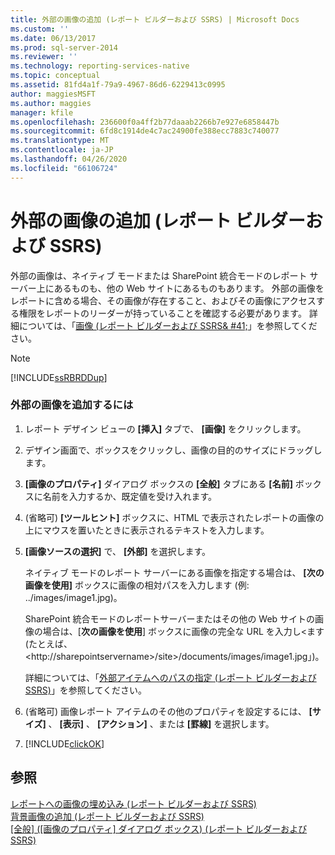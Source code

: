 ```yaml
---
title: 外部の画像の追加 (レポート ビルダーおよび SSRS) | Microsoft Docs
ms.custom: ''
ms.date: 06/13/2017
ms.prod: sql-server-2014
ms.reviewer: ''
ms.technology: reporting-services-native
ms.topic: conceptual
ms.assetid: 81fd4a1f-79a9-4967-86d6-6229413c0995
author: maggiesMSFT
ms.author: maggies
manager: kfile
ms.openlocfilehash: 236600f0a4ff2b77daaab2266b7e927e6858447b
ms.sourcegitcommit: 6fd8c1914de4c7ac24900fe388ecc7883c740077
ms.translationtype: MT
ms.contentlocale: ja-JP
ms.lasthandoff: 04/26/2020
ms.locfileid: "66106724"
---
```

# <a name="add-an-external-image-report-builder-and-ssrs"></a>外部の画像の追加 (レポート ビルダーおよび SSRS)
  外部の画像は、ネイティブ モードまたは SharePoint 統合モードのレポート サーバー上にあるものも、他の Web サイトにあるものもあります。 外部の画像をレポートに含める場合、その画像が存在すること、およびその画像にアクセスする権限をレポートのリーダーが持っていることを確認する必要があります。 詳細については、「[画像 &#40;レポート ビルダーおよび SSRS& #41;](images-report-builder-and-ssrs.md)」を参照してください。  
  
> [!NOTE]  
>  [!INCLUDE[ssRBRDDup](../../includes/ssrbrddup-md.md)]  
  
### <a name="to-add-an-external-image"></a>外部の画像を追加するには  
  
1.  レポート デザイン ビューの **[挿入]** タブで、 **[画像]** をクリックします。  
  
2.  デザイン画面で、ボックスをクリックし、画像の目的のサイズにドラッグします。  
  
3.  **[画像のプロパティ]** ダイアログ ボックスの **[全般]** タブにある **[名前]** ボックスに名前を入力するか、既定値を受け入れます。  
  
4.  (省略可) **[ツールヒント]** ボックスに、HTML で表示されたレポートの画像の上にマウスを置いたときに表示されるテキストを入力します。  
  
5.  **[画像ソースの選択]** で、 **[外部]** を選択します。  
  
     ネイティブ モードのレポート サーバーにある画像を指定する場合は、 **[次の画像を使用]** ボックスに画像の相対パスを入力します (例: ../images/image1.jpg)。  
  
     SharePoint 統合モードのレポートサーバーまたはその他の Web サイトの画像の場合は、[**次の画像を使用**] ボックスに画像の完全な URL を入力し\<ます (たとえば、\<http://sharepointservername>/site>/documents/images/image1.jpg」)。  
  
     詳細については、「[外部アイテムへのパスの指定 &#40;レポート ビルダーおよび SSRS&#41;](specifying-paths-to-external-items-report-builder-and-ssrs.md)」を参照してください。  
  
6.  (省略可) 画像レポート アイテムのその他のプロパティを設定するには、 **[サイズ]** 、 **[表示]** 、 **[アクション]** 、または **[罫線]** を選択します。  
  
7.  [!INCLUDE[clickOK](../../includes/clickok-md.md)]  
  
## <a name="see-also"></a>参照  
 [レポートへの画像の埋め込み &#40;レポート ビルダーおよび SSRS&#41;](embed-an-image-in-a-report-report-builder-and-ssrs.md)   
 [背景画像の追加 &#40;レポート ビルダーおよび SSRS&#41;](add-a-background-image-report-builder-and-ssrs.md)   
 [[全般] ([画像のプロパティ] ダイアログ ボックス) (レポート ビルダーおよび SSRS)](../image-properties-dialog-box-general-report-builder-and-ssrs.md)  
  
  
